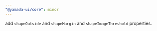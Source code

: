 ```yaml
---
"@yamada-ui/core": minor
---
```


add `shapeOutside` and `shapeMargin` and `shapeImageThreshold` properties.
